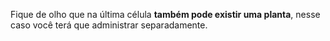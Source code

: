 Fique de olho que na última célula **também pode existir uma planta**, nesse caso você terá que administrar separadamente.
